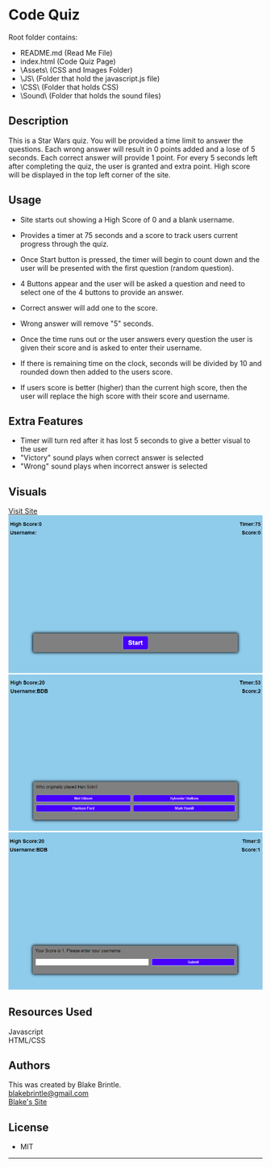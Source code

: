 # Code Quiz

Root folder contains:

* README.md      (Read Me File)
* index.html     (Code Quiz Page)
* \Assets\       (CSS and Images Folder)
*   \JS\        (Folder that hold the javascript.js file)
*   \CSS\       (Folder that holds CSS)
*   \Sound\     (Folder that holds the sound files)

## Description
This is a Star Wars quiz. You will be provided a time limit to answer the questions. Each wrong answer will result in 0 points added and a lose of 5 seconds. Each correct answer will provide 1 point. For every 5 seconds left after completing the quiz, the user is granted and extra point. High score will be displayed in the top left corner of the site.

## Usage
* Site starts out showing a High Score of 0 and a blank username.
* Provides a timer at 75 seconds and a score to track users current progress through the quiz.

* Once Start button is pressed, the timer will begin to count down and the user will be presented with the first question (random question).
* 4 Buttons appear and the user will be asked a question and need to select one of the 4 buttons to provide an answer.

* Correct answer will add one to the score.
* Wrong answer will remove "5" seconds.

* Once the time runs out or the user answers every question the user is given their score and is asked to enter their username.
* If there is remaining time on the clock, seconds will be divided by 10 and rounded down then added to the users score.
* If users score is better (higher) than the current high score, then the user will replace the high score with their score and username.

## Extra Features
* Timer will turn red after it has lost 5 seconds to give a better visual to the user
* "Victory" sound plays when correct answer is selected
* "Wrong" sound plays when incorrect answer is selected

## Visuals
<a href="https://bbrintle.github.io/4-Code-Quiz/">Visit Site</a>
<br>
<img src="./Assets/Images/MainScreen.PNG">
<img src="./Assets/Images/QuizScreen.PNG">
<img src="./Assets/Images/GameOverScreen.PNG">

## Resources Used
Javascript
<br>
HTML/CSS

## Authors
This was created by Blake Brintle. 
<br>
blakebrintle@gmail.com
<br>
<a href="https://bbrintle.github.io/">Blake's Site</a>


## License
* MIT

- - -